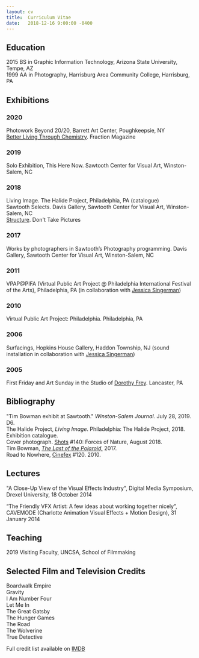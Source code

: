 ```yaml
---
layout: cv
title:  Curriculum Vitae
date:   2018-12-16 9:00:00 -0400
---
```



## Education

2015 BS in Graphic Information Technology, Arizona State University, Tempe, AZ  
1999 AA in Photography, Harrisburg Area Community College, Harrisburg, PA  


## Exhibitions

### 2020

Photowork Beyond 20/20, Barrett Art Center, Poughkeepsie, NY  
[Better Living Through Chemistry](http://www.fractionmagazine.com/better-living-through-chemistry-exhibition). Fraction Magazine

### 2019

Solo Exhibition, This Here Now. Sawtooth Center for Visual Art, Winston-Salem, NC 

### 2018

Living Image. The Halide Project, Philadelphia, PA (catalogue)  
Sawtooth Selects. Davis Gallery, Sawtooth Center for Visual Art, Winston-Salem, NC  
[Structure](http://www.donttakepictures.com/gallery-structure/). Don't Take Pictures  


### 2017

Works by photographers in Sawtooth’s Photography programming. Davis Gallery, Sawtooth Center for Visual Art, Winston-Salem, NC

### 2011

VPAP@PIFA (Virtual Public Art Project @ Philadelphia International Festival of the Arts), Philadelphia, PA (in collaboration with [Jessica Singerman](https://www.jessicasingerman.com/))

### 2010

Virtual Public Art Project: Philadelphia. Philadelphia, PA

### 2006

Surfacings, Hopkins House Gallery, Haddon Township, NJ (sound installation in collaboration with [Jessica Singerman](https://www.jessicasingerman.com/))

### 2005

First Friday and Art Sunday in the Studio of [Dorothy Frey](http://www.dorothyfrey.com/). Lancaster, PA

## Bibliography

"Tim Bowman exhibit at Sawtooth." *Winston-Salem Journal*. July 28, 2019. D6.  
The Halide Project, *Living Image*. Philadelphia: The Halide Project, 2018. Exhibition catalogue.  
Cover photograph. [Shots](http://shotsmag.com/) #140: Forces of Nature, August 2018.  
Tim Bowman, *[The Last of the Polaroid,](projects/the-last-of-the-polaroid/)* 2017.  
Road to Nowhere, [Cinefex](http://www.cinefex.com) #120. 2010.

## Lectures

"A Close-Up View of the Visual Effects Industry", Digital Media Symposium, Drexel University, 18 October 2014

“The Friendly VFX Artist: A few ideas about working together nicely”, CAVEMODE (Charlotte Animation Visual Effects + Motion Design), 31 January 2014

## Teaching

2019 Visiting Faculty, UNCSA, School of Filmmaking

## Selected Film and Television Credits

Boardwalk Empire  
Gravity  
I Am Number Four  
Let Me In  
The Great Gatsby  
The Hunger Games  
The Road  
The Wolverine  
True Detective  

Full credit list available on [IMDB](https://www.imdb.com/name/nm2320204/)

